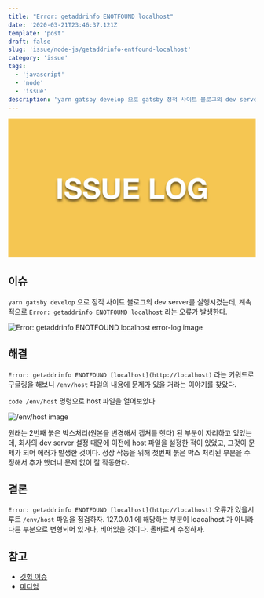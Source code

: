 ```yaml
---
title: "Error: getaddrinfo ENOTFOUND localhost"
date: '2020-03-21T23:46:37.121Z'
template: 'post'
draft: false
slug: 'issue/node-js/getaddrinfo-entfound-localhost'
category: 'issue'
tags:
  - 'javascript'
  - 'node'
  - 'issue'
description: 'yarn gatsby develop 으로 gatsby 정적 사이트 블로그의 dev server를 실행시켰는데, 계속적으로 Error: getaddrinfo ENOTFOUND localhost 라는 오류가 발생한다. 이를 해결하는 방법을 다룬다.'
---
```

![issue log](../../../static/issue-log.webp)
## 이슈

`yarn gatsby develop` 으로 정적 사이트 블로그의 dev server를 실행시켰는데, 계속적으로 `Error: getaddrinfo ENOTFOUND localhost` 라는 오류가 발생한다.

![Error: getaddrinfo ENOTFOUND localhost error-log image](https://imgur.com/gOR3jfN.png)

## 해결

`Error: getaddrinfo ENOTFOUND [localhost](http://localhost)` 라는 키워드로 구글링을 해보니 `/env/host` 파일의 내용에 문제가 있을 거라는 이야기를 찾았다.

`code /env/host` 명령으로 host 파일을 열어보았다

![/env/host image](https://imgur.com/lvtfJsc.png)

원래는 2번째 붉은 박스처리(원본을 변경해서 캡쳐를 햇다) 된 부분이 자리하고 있었는데, 회사의 dev server 설정 때문에 이전에 host 파일을 설정한 적이 있었고, 그것이 문제가 되어 에러가 발생한 것이다. 정상 작동을 위해 첫번째 붉은 박스 처리된 부분을 수정해서 추가 했더니 문제 없이 잘 작동한다.

## 결론

 `Error: getaddrinfo ENOTFOUND [localhost](http://localhost)`  오류가 있을시  루트 `/env/host` 파일을 점검하자. 127.0.0.1 에 해당하는 부분이 loacalhost 가 아니라 다른 부분으로 변형되어 있거나, 비어있을 것이다. 올바르게 수정하자.

## 참고

- [깃헙 이슈](https://github.com/gatsbyjs/gatsby/issues/11666)
- [미디엄](https://medium.com/andrewmmc-io/node-js-error-getaddrinfo-enotfound-localhost-b7ee35e1bb60)